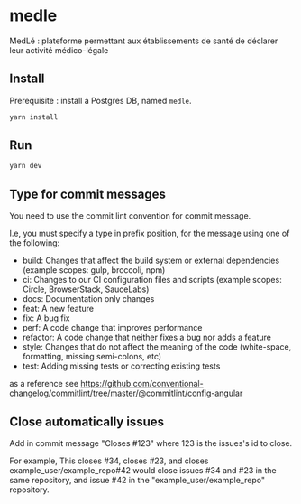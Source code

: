 # medle
MedLé :  plateforme permettant aux établissements de santé de déclarer leur activité médico-légale

## Install

Prerequisite : install a Postgres DB, named `medle`.

```js
yarn install
```

## Run

```js
yarn dev
```

## Type for commit messages

You need to use the commit lint convention for commit message.

I.e, you must specify a type in prefix position, for the message using one of the following:

- build: Changes that affect the build system or external dependencies (example scopes: gulp, broccoli, npm)
- ci: Changes to our CI configuration files and scripts (example scopes: Circle, BrowserStack, SauceLabs)
- docs: Documentation only changes
- feat: A new feature
- fix: A bug fix
- perf: A code change that improves performance
- refactor: A code change that neither fixes a bug nor adds a feature
- style: Changes that do not affect the meaning of the code (white-space, formatting, missing semi-colons, etc)
- test: Adding missing tests or correcting existing tests

as a reference see https://github.com/conventional-changelog/commitlint/tree/master/@commitlint/config-angular

## Close automatically issues

Add in commit message "Closes #123" where 123 is the issues's id to close.

For example, This closes #34, closes #23, and closes example_user/example_repo#42 would close issues #34 and #23 in the same repository, and issue #42 in the "example_user/example_repo" repository.